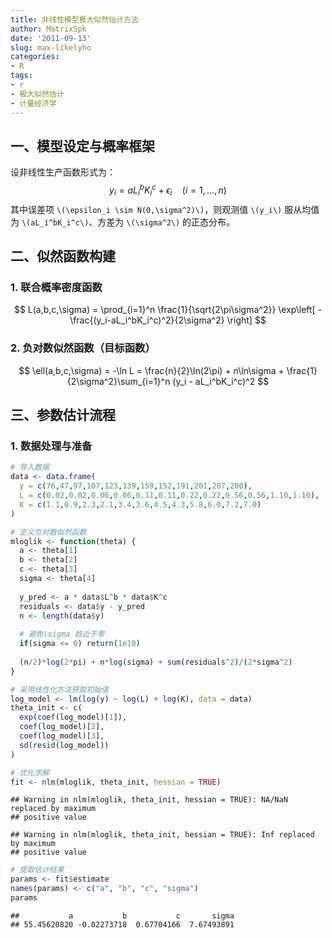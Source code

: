 ```yaml
---
title: 非线性模型极大似然估计方法
author: MatrixSpk
date: '2011-09-13'
slug: max-likelyho
categories:
- R
tags:
- r
- 极大似然估计
- 计量经济学
---
```

## 一、模型设定与概率框架
设非线性生产函数形式为：
$$
y_i = aL_i^bK_i^c + \epsilon_i \quad (i=1,...,n)
$$
其中误差项 `\(\epsilon_i \sim N(0,\sigma^2)\)`，则观测值 `\(y_i\)` 服从均值为 `\(aL_i^bK_i^c\)`、方差为 `\(\sigma^2\)` 的正态分布。

## 二、似然函数构建
### 1. 联合概率密度函数
$$
L(a,b,c,\sigma) = \prod_{i=1}^n \frac{1}{\sqrt{2\pi\sigma^2}} \exp\left[ -\frac{(y_i-aL_i^bK_i^c)^2}{2\sigma^2} \right]
$$

### 2. 负对数似然函数（目标函数）

$$
\ell(a,b,c,\sigma) = -\ln L = \frac{n}{2}\ln(2\pi) + n\ln\sigma + \frac{1}{2\sigma^2}\sum_{i=1}^n (y_i - aL_i^bK_i^c)^2
$$

## 三、参数估计流程
### 1. 数据处理与准备


``` r
# 导入数据
data <- data.frame(
  y = c(76,47,97,107,123,139,159,152,191,201,207,200),
  L = c(0.02,0.02,0.06,0.06,0.11,0.11,0.22,0.22,0.56,0.56,1.10,1.10),
  K = c(1.1,0.9,2.3,2.1,3.4,3.6,4.5,4.3,5.8,6.0,7.2,7.0)
)

# 定义负对数似然函数
mloglik <- function(theta) {
  a <- theta[1]
  b <- theta[2]
  c <- theta[3]
  sigma <- theta[4]
  
  y_pred <- a * data$L^b * data$K^c
  residuals <- data$y - y_pred
  n <- length(data$y)
  
  # 避免\sigma 趋近于零
  if(sigma <= 0) return(1e10)
  
  (n/2)*log(2*pi) + n*log(sigma) + sum(residuals^2)/(2*sigma^2)
}

# 采用线性化方法获取初始值
log_model <- lm(log(y) ~ log(L) + log(K), data = data)
theta_init <- c(
  exp(coef(log_model)[1]),
  coef(log_model)[2],
  coef(log_model)[3],
  sd(resid(log_model))
)

# 优化求解
fit <- nlm(mloglik, theta_init, hessian = TRUE)
```

```
## Warning in nlm(mloglik, theta_init, hessian = TRUE): NA/NaN replaced by maximum
## positive value
```

```
## Warning in nlm(mloglik, theta_init, hessian = TRUE): Inf replaced by maximum
## positive value
```

``` r
# 提取估计结果
params <- fit$estimate
names(params) <- c("a", "b", "c", "sigma")
params
```

```
##           a           b           c       sigma 
## 55.45620820 -0.02273718  0.67704166  7.67493891
```

